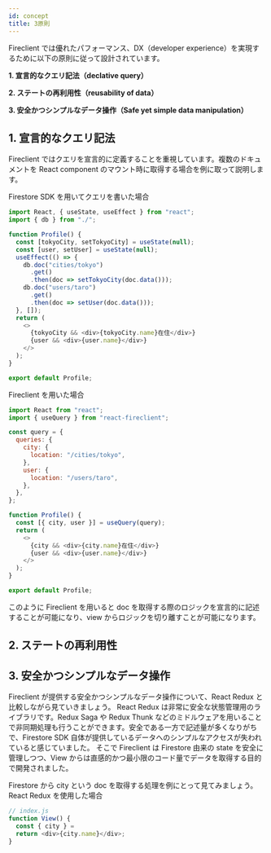 ```yaml
---
id: concept
title: 3原則
---
```


Fireclient では優れたパフォーマンス、DX（developer experience）を実現するために以下の原則に従って設計されています。

**1. 宣言的なクエリ記法（declative query）**

**2. ステートの再利用性（reusability of data）**

**3. 安全かつシンプルなデータ操作（Safe yet simple data manipulation）**

## 1. 宣言的なクエリ記法

Fireclient ではクエリを宣言的に定義することを重視しています。複数のドキュメントを React component のマウント時に取得する場合を例に取って説明します。

Firestore SDK を用いてクエリを書いた場合

```js
import React, { useState, useEffect } from "react";
import { db } from "./";

function Profile() {
  const [tokyoCity, setTokyoCity] = useState(null);
  const [user, setUser] = useState(null);
  useEffect(() => {
    db.doc("cities/tokyo")
      .get()
      .then(doc => setTokyoCity(doc.data()));
    db.doc("users/taro")
      .get()
      .then(doc => setUser(doc.data()));
  }, []);
  return (
    <>
      {tokyoCity && <div>{tokyoCity.name}在住</div>}
      {user && <div>{user.name}</div>}
    </>
  );
}

export default Profile;
```

Fireclient を用いた場合

```js
import React from "react";
import { useQuery } from "react-fireclient";

const query = {
  queries: {
    city: {
      location: "/cities/tokyo",
    },
    user: {
      location: "/users/taro",
    },
  },
};

function Profile() {
  const [{ city, user }] = useQuery(query);
  return (
    <>
      {city && <div>{city.name}在住</div>}
      {user && <div>{user.name}</div>}
    </>
  );
}

export default Profile;
```

このように Fireclient を用いると doc を取得する際のロジックを宣言的に記述することが可能になり、view からロジックを切り離すことが可能になります。

## 2. ステートの再利用性

## 3. 安全かつシンプルなデータ操作

Fireclient が提供する安全かつシンプルなデータ操作について、React Redux と比較しながら見ていきましょう。
React Redux は非常に安全な状態管理用のライブラリです。Redux Saga や Redux Thunk などのミドルウェアを用いることで非同期処理も行うことができます。安全である一方で記述量が多くなりがちで、Firestore SDK 自体が提供しているデータへのシンプルなアクセスが失われていると感じていました。
そこで Fireclient は Firestore 由来の state を安全に管理しつつ、View からは直感的かつ最小限のコード量でデータを取得する目的で開発されました。

Firestore から city という doc を取得する処理を例にとって見てみましょう。
React Redux を使用した場合

```js
// index.js
function View() {
  const { city } =
  return <div>{city.name}</div>;
}
```
